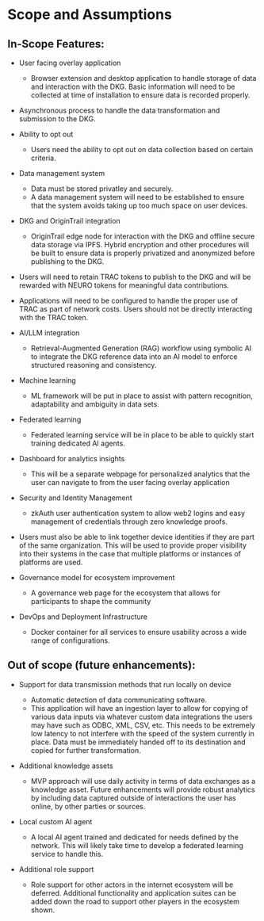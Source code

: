 # Scope and Assumptions

## In-Scope Features: 
- User facing overlay application
    - Browser extension and desktop application to handle storage of data and interaction with the DKG. Basic information will need to be collected at time of installation to ensure data is recorded properly.

- Asynchronous process to handle the data transformation and submission to the DKG.

- Ability to opt out
    - Users need the ability to opt out on data collection based on certain criteria.

- Data management system
   - Data must be stored privatley and securely.
   - A data management system will need to be established to ensure that the system avoids taking up too much space on user devices.

- DKG and OriginTrail integration 
    - OriginTrail edge node for interaction with the DKG and offline secure data storage via IPFS. Hybrid encryption and other procedures will be built to ensure data is properly privatized and anonymized before publishing to the DKG.

- Users will need to retain TRAC tokens to publish to the DKG and will be rewarded with NEURO tokens for meaningful data contributions. 

- Applications will need to be configured to handle the proper use of TRAC as part of network costs. Users should not be directly interacting with the TRAC token.

- AI/LLM integration
    - Retrieval-Augmented Generation (RAG) workflow using symbolic AI to integrate the DKG reference data into an AI model to enforce structured reasoning and consistency. 

- Machine learning
    - ML framework will be put in place to assist with pattern recognition, adaptability and ambiguity in data sets.

- Federated learning
    - Federated learning service will be in place to be able to quickly start training dedicated AI agents.

- Dashboard for analytics insights
    - This will be a separate webpage for personalized analytics that the user can navigate to from the user facing overlay application

- Security and Identity Management
    - zkAuth user authentication system to allow web2 logins and easy management of credentials through zero knowledge proofs.

- Users must also be able to link together device identities if they are part of the same organization. This will be used to provide proper visibility into their systems in the case that multiple platforms or instances of platforms are used. 

- Governance model for ecosystem improvement
    - A governance web page for the ecosystem that allows for participants to shape the community

- DevOps and Deployment Infrastructure
    - Docker container for all services to ensure usability across a wide range of configurations.


## Out of scope (future enhancements):
- Support for data transmission methods that run locally on device
    - Automatic detection of data communicating software.
    - This application will have an ingestion layer to allow for copying of various data inputs via whatever custom data integrations the users may have such as ODBC, XML, CSV, etc. This needs to be extremely low latency to not interfere with the speed of the system currently in place. Data must be immediately handed off to its destination and copied for further transformation. 

- Additional knowledge assets
    - MVP approach will use daily activity in terms of data exchanges as a knowledge asset. Future enhancements will provide robust analytics by including data captured outside of interactions the user has online, by other parties or sources.

- Local custom AI agent
    - A local AI agent trained and dedicated for needs defined by the network. This will likely take time to develop a federated learning service to handle this.

- Additional role support
    - Role support for other actors in the internet ecosystem will be deferred. Additional functionality and application suites can be added down the road to support other players in the ecosystem shown.
